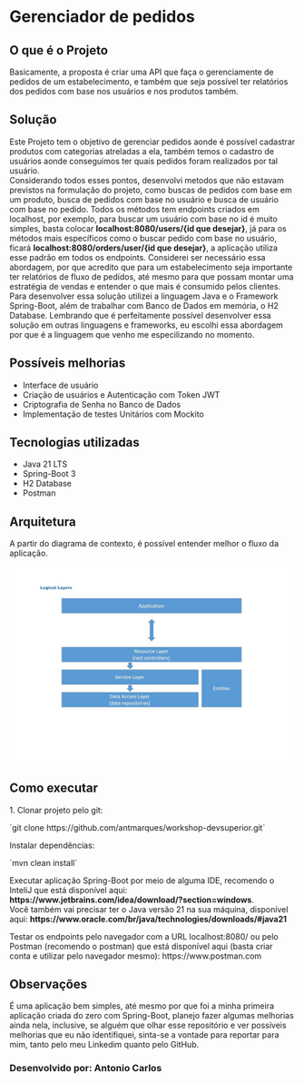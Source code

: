<h1>Gerenciador de pedidos</h1>
<h2>O que é o Projeto</h2>
<p>Basicamente, a proposta é criar uma API que faça o gerenciamente de pedidos de um estabelecimento, e também que seja possível ter 
relatórios dos pedidos com base nos usuários e nos produtos também.</p>
<h2>Solução</h2>
<p>Este Projeto tem o objetivo de gerenciar pedidos aonde é possível cadastrar produtos com categorias atreladas a 
ela, também temos o cadastro de usuários aonde conseguimos ter quais pedidos foram realizados por tal usuário.<br>
Considerando todos esses pontos, desenvolvi metodos que não estavam previstos na formulação do projeto, como buscas 
de pedidos com base em um produto, busca de pedidos com base no usuário e busca de usuário com base no pedido. Todos os métodos tem endpoints criados em
localhost, por exemplo, para buscar um usuário com base no id é muito simples, basta colocar <strong>localhost:8080/users/{id que desejar}</strong>, já 
para os métodos mais específicos como o buscar pedido com base no usuário, ficará <strong>localhost:8080/orders/user/{id que desejar}</strong>, a
aplicação utiliza esse padrão em todos os endpoints.
Considerei ser necessário essa abordagem, por que acredito que para um estabelecimento seja importante ter relatórios de fluxo de pedidos, até mesmo para que possam montar
uma estratégia de vendas e entender o que mais é consumido pelos clientes.<br>
Para desenvolver essa solução utilizei a linguagem Java e o Framework Spring-Boot, além de trabalhar com Banco de Dados em memória, o H2 Database.
Lembrando que é perfeitamente possível desenvolver essa solução em outras linguagens e frameworks, eu escolhi essa abordagem por que é a linguagem que
venho me especilizando no momento.</p>
<h2>Possíveis melhorias </h2>
<ul>
<li>Interface de usuário</li>
<li>Criação de usuários e Autenticação com Token JWT</li>
<li>Criptografia de Senha no Banco de Dados</li>
<li>Implementação de testes Unitários com Mockito</li>
</ul>
<h2>Tecnologias utilizadas</h2>
<ul>
<li>Java 21 LTS</li>
<li>Spring-Boot 3</li>
<li>H2 Database</li>
<li>Postman</li>
</ul>
<h2>Arquitetura</h2>
<p>A partir do diagrama de contexto, é possível entender melhor o fluxo da aplicação.</p>
<img alt="arquitetura-do-projeto" src="img/arquitetura.jpg">
<h2>Como executar</h2>
<p>1. Clonar projeto pelo git:</p>
`git clone https://github.com/antmarques/workshop-devsuperior.git`
<p>Instalar dependências:</p>
`mvn clean install`
<p>Executar aplicação Spring-Boot por meio de alguma IDE, recomendo o InteliJ que está disponível aqui: 
<a><strong>https://www.jetbrains.com/idea/download/?section=windows</strong></a>.<br>
Você também vai precisar ter o Java versão 21 na sua máquina, disponível aqui: 
<a><strong>https://www.oracle.com/br/java/technologies/downloads/#java21</strong></a></p>
<p>Testar os endpoints pelo navegador com a URL <a>localhost:8080/</a> ou pelo Postman (recomendo o postman) que está 
disponível aqui (basta criar conta e utilizar pelo navegador mesmo): <a>https://www.postman.com</a></p>
<h2>Observações</h2>
<p>É uma aplicação bem simples, até mesmo por que foi a minha primeira aplicação criada do zero com Spring-Boot, 
planejo fazer algumas melhorias ainda nela, inclusive, se alguém que olhar esse repositório e ver possíveis melhorias 
que eu não identifiquei, sinta-se a vontade para reportar para mim, tanto pelo meu Linkedim quanto pelo GitHub.</p>
<h3>Desenvolvido por: Antonio Carlos</h3>